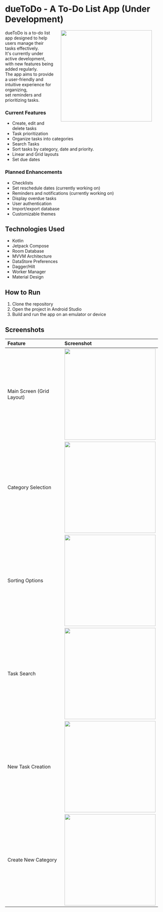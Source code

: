 # dueToDo - A To-Do List App (Under Development)

<div align="start">
<img src="app/images/photo_ui_linear.jpg" width="300" align="right" hspace="20">

dueToDo is a to-do list app designed to help users manage their tasks effectively. \
It's currently under active development, with new features being added regularly. \
The app aims to provide a user-friendly and intuitive experience for organizing, \
set reminders and prioritizing tasks.

</div>



### Current Features

*   Create, edit and delete tasks
*   Task prioritization
*   Organize tasks into categories
*   Search Tasks
*   Sort tasks by category, date and priority.
*   Linear and Grid layouts
*   Set due dates

### Planned Enhancements

*   Checklists
*   Set reschedule dates (currently working on)
*   Reminders and notifications (currently working on)
*   Display overdue tasks
*   User authentication
*   Import/export database
*   Customizable themes

## Technologies Used

*   Kotlin
*   Jetpack Compose
*   Room Database
*   MVVM Architecture
*   DataStore Preferences
*   Dagger/Hilt
*   Worker Manager
*   Material Design

## How to Run

1.  Clone the repository
2.  Open the project in Android Studio
3.  Build and run the app on an emulator or device

   ## Screenshots

| Feature                    | Screenshot                                                                                             |
| :------------------------- | :--------------------------------------------------------------------------------------------------- |
| Main Screen (Grid Layout)   | <img src="app/images/photo_ui_grid.jpg" width="300">                                                    |
| Category Selection         | <img src="app/images/photo_ui_category_select.jpg" width="300">                                          |
| Sorting Options            | <img src="app/images/photo_sort.jpg" width="300">                                                        |
| Task Search                | <img src="app/images/photo_search.jpg" width="300">                                                      |
| New Task Creation          | <img src="app/images/photo_new_task.jpg" width="300">                                                    |
| Create New Category        | <img src="app/images/photo_create_category.jpg" width="300">                                            |


